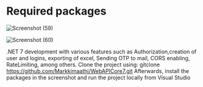 ﻿# Required packages

![Screenshot (59)](https://github.com/user-attachments/assets/3bd1918b-7abf-4d79-ad06-4655fcc272ed)

![Screenshot (60)](https://github.com/user-attachments/assets/20c65a31-0453-44c7-9a67-41583d228509)

.NET 7 development with various features such as Authorization,creation of user and logins, exporting of excel, Sending OTP to mail, CORS enabling, RateLimiting, among others.
Clone the project using: gitclone https://github.com/Markkimaathi/WebAPICore7.git
Afterwards, install the packages in the screenshot and run the project locally from Visual Studio
